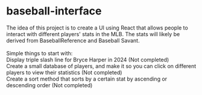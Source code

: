 # baseball-interface
The idea of this project is to create a UI using React that allows people to interact with different players' stats in the MLB. The stats will likely be derived from BaseballReference and Baseball Savant. <br>
<br>
Simple things to start with: <br>
Display triple slash line for Bryce Harper in 2024 (Not completed) <br>
Create a small database of players, and make it so you can click on different players to view their statistics (Not completed) <br>
Create a sort method that sorts by a certain stat by ascending or descending order (Not completed) <br>

